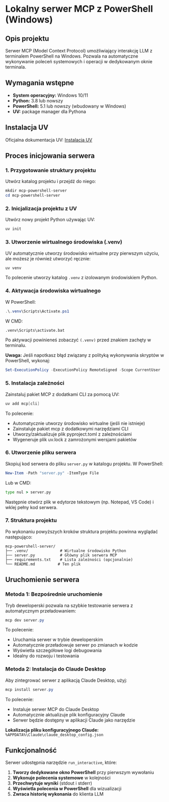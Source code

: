 # Lokalny serwer MCP z PowerShell (Windows)

## Opis projektu

Serwer MCP (Model Context Protocol) umożliwiający interakcję LLM z terminalem PowerShell na Windows. Pozwala na automatyczne wykonywanie poleceń systemowych i operacji w dedykowanym oknie terminala.

## Wymagania wstępne

- **System operacyjny:** Windows 10/11
- **Python:** 3.8 lub nowszy
- **PowerShell:** 5.1 lub nowszy (wbudowany w Windows)
- **UV:** package manager dla Pythona

## Instalacja UV

Oficjalna dokumentacja UV: [Instalacja UV](https://docs.astral.sh/uv/getting-started/installation/)


## Proces inicjowania serwera

### 1. Przygotowanie struktury projektu

Utwórz katalog projektu i przejdź do niego:

```powershell
mkdir mcp-powershell-server
cd mcp-powershell-server
```

### 2. Inicjalizacja projektu z UV

Utwórz nowy projekt Python używając UV:

```powershell
uv init
```

### 3. Utworzenie wirtualnego środowiska (.venv)

UV automatycznie utworzy środowisko wirtualne przy pierwszym użyciu, ale możesz je również utworzyć ręcznie:

```powershell
uv venv
```

To polecenie utworzy katalog `.venv` z izolowanym środowiskiem Python.

### 4. Aktywacja środowiska wirtualnego

W PowerShell:

```powershell
.\.venv\Scripts\Activate.ps1
```

W CMD:

```cmd
.venv\Scripts\activate.bat
```

Po aktywacji powinieneś zobaczyć `(.venv)` przed znakiem zachęty w terminalu.

**Uwaga:** Jeśli napotkasz błąd związany z polityką wykonywania skryptów w PowerShell, wykonaj:

```powershell
Set-ExecutionPolicy -ExecutionPolicy RemoteSigned -Scope CurrentUser
```

### 5. Instalacja zależności

Zainstaluj pakiet MCP z dodatkami CLI za pomocą UV:
```powershell
uv add mcp[cli]
```
To polecenie:
* Automatycznie utworzy środowisko wirtualne (jeśli nie istnieje)
* Zainstaluje pakiet mcp z dodatkowymi narzędziami CLI
* Utworzy/zaktualizuje plik pyproject.toml z zależnościami
* Wygeneruje plik uv.lock z zamrożonymi wersjami pakietów

### 6. Utworzenie pliku serwera

Skopiuj kod serwera do pliku `server.py` w katalogu projektu. W PowerShell:

```powershell
New-Item -Path "server.py" -ItemType File
```

Lub w CMD:

```cmd
type nul > server.py
```

Następnie otwórz plik w edytorze tekstowym (np. Notepad, VS Code) i wklej pełny kod serwera.

### 7. Struktura projektu

Po wykonaniu powyższych kroków struktura projektu powinna wyglądać następująco:

```
mcp-powershell-server/
├── .venv/              # Wirtualne środowisko Python
├── server.py           # Główny plik serwera MCP
├── requirements.txt    # Lista zależności (opcjonalnie)
└── README.md          # Ten plik
```

## Uruchomienie serwera

### Metoda 1: Bezpośrednie uruchomienie

Tryb deweloperski pozwala na szybkie testowanie serwera z automatycznym przeładowaniem:

```powershell
mcp dev server.py
```
To polecenie:

* Uruchamia serwer w trybie deweloperskim
* Automatycznie przeładowuje serwer po zmianach w kodzie
* Wyświetla szczegółowe logi debugowania
* Idealny do rozwoju i testowania

### Metoda 2: Instalacja do Claude Desktop

Aby zintegrować serwer z aplikacją Claude Desktop, użyj:

```powershell
mcp install server.py
```

To polecenie:
- Instaluje serwer MCP do Claude Desktop
- Automatycznie aktualizuje plik konfiguracyjny Claude
- Serwer będzie dostępny w aplikacji Claude jako narzędzie

**Lokalizacja pliku konfiguracyjnego Claude:**
`%APPDATA%\Claude\claude_desktop_config.json`

## Funkcjonalność

Serwer udostępnia narzędzie `run_interactive`, które:

1. **Tworzy dedykowane okno PowerShell** przy pierwszym wywołaniu
2. **Wykonuje polecenia systemowe** w kolejności
3. **Przechwytuje wyniki** (stdout i stderr)
4. **Wyświetla polecenia w PowerShell** dla wizualizacji
5. **Zwraca historię wykonania** do klienta LLM
